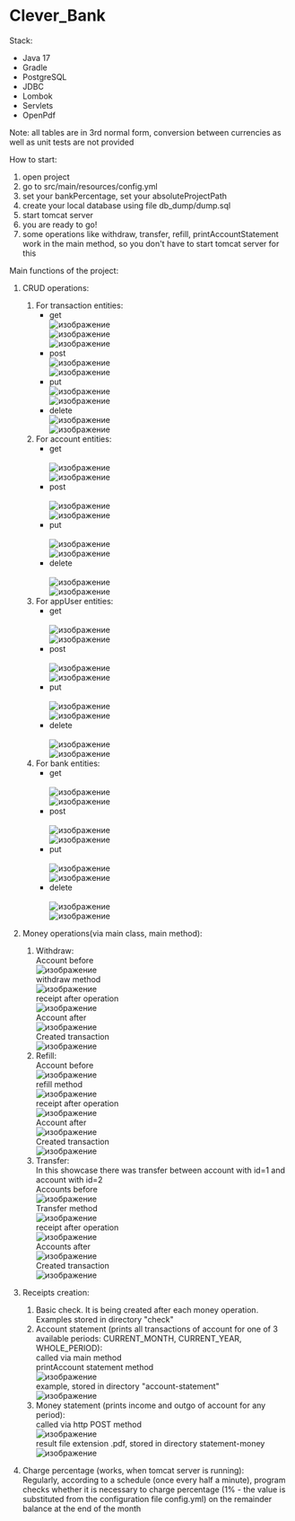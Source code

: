 # Clever_Bank
 Stack: 
- Java 17
- Gradle
- PostgreSQL
- JDBC
- Lombok
- Servlets
- OpenPdf

Note: all tables are in 3rd normal form, conversion between currencies as well as unit tests are not provided
  
How to start:
1. open project
2. go to src/main/resources/config.yml
3. set your bankPercentage, set your absoluteProjectPath
4. create your local database using file db_dump/dump.sql
5. start tomcat server
6. you are ready to go!
7. some operations like withdraw, transfer, refill, printAccountStatement work in the main method, so you don't have to start tomcat server for this 


Main functions of the project:
1. CRUD operations:
   1. For transaction entities:
      - get
        <br>![изображение](https://github.com/MatveyLshkn/Clever_Bank/assets/115181274/4f8be27f-a161-4413-a537-02eb34228fba)
        <br>![изображение](https://github.com/MatveyLshkn/Clever_Bank/assets/115181274/c953f156-4e7c-47e7-b965-9aa8b1390de7)
        <br>![изображение](https://github.com/MatveyLshkn/Clever_Bank/assets/115181274/868e009a-c7fa-4b9e-944b-41b40cc9e908)
      - post
        <br>![изображение](https://github.com/MatveyLshkn/Clever_Bank/assets/115181274/7c824e49-9106-44df-aac9-9de7433a84ff)
        <br>![изображение](https://github.com/MatveyLshkn/Clever_Bank/assets/115181274/8d8411bd-daba-4b86-80c2-5d89f86c9ee6)
      - put
        <br>![изображение](https://github.com/MatveyLshkn/Clever_Bank/assets/115181274/625e466c-60d6-453f-a490-dea431a2c01d)
        <br>![изображение](https://github.com/MatveyLshkn/Clever_Bank/assets/115181274/c8648625-3ce0-408f-a70e-19d2a4f5912b)
      - delete
        <br>![изображение](https://github.com/MatveyLshkn/Clever_Bank/assets/115181274/3782d9db-ff12-4a4d-9d30-c7851f4c7afe)
        <br>![изображение](https://github.com/MatveyLshkn/Clever_Bank/assets/115181274/fc533a66-301c-4639-af8a-73badd0cabbf)
   2. For account entities:
      - get<br>
       <br>![изображение](https://github.com/MatveyLshkn/Clever_Bank/assets/115181274/ff92e66c-c66d-47c9-a551-bf31c776eed2)
       <br>![изображение](https://github.com/MatveyLshkn/Clever_Bank/assets/115181274/3b432a87-e5cb-410b-8597-9b5cda501498)
      - post<br>
      <br>![изображение](https://github.com/MatveyLshkn/Clever_Bank/assets/115181274/1800711e-0ad5-4cc1-98f5-2da2a1c7527a)
       <br>![изображение](https://github.com/MatveyLshkn/Clever_Bank/assets/115181274/aa8c6906-ebf9-4967-9750-239435ecf854)
      - put<br>
      <br>![изображение](https://github.com/MatveyLshkn/Clever_Bank/assets/115181274/99f10552-0f25-40b3-892f-facb9ab3b69e)
     <br>![изображение](https://github.com/MatveyLshkn/Clever_Bank/assets/115181274/3b36e0be-3dd6-4af6-9a28-61884813947d)
      - delete<br>
     <br>![изображение](https://github.com/MatveyLshkn/Clever_Bank/assets/115181274/006b2e5d-2d4f-4085-bf3c-eb46ccd433bc)
      <br>![изображение](https://github.com/MatveyLshkn/Clever_Bank/assets/115181274/1203f663-fe54-426c-bb20-bbe200995471)
   3. For appUser entities:
      - get<br>
      <br>![изображение](https://github.com/MatveyLshkn/Clever_Bank/assets/115181274/ae4f40b7-feb5-4171-ae2c-df33e63e0313)
      <br>![изображение](https://github.com/MatveyLshkn/Clever_Bank/assets/115181274/9750f598-d4f4-4cbf-b7e6-5c04a1927ba0)
      - post<br>
      <br>![изображение](https://github.com/MatveyLshkn/Clever_Bank/assets/115181274/a4d5a88a-d76b-47d6-94fd-0e5d2368fe39)
      <br>![изображение](https://github.com/MatveyLshkn/Clever_Bank/assets/115181274/d27206fd-cd8e-45e6-ac02-35d75068d88f)
      - put<br>
      <br>![изображение](https://github.com/MatveyLshkn/Clever_Bank/assets/115181274/d71ffba3-b370-4819-9b71-3c43af0c7982)
      <br>![изображение](https://github.com/MatveyLshkn/Clever_Bank/assets/115181274/3eb513f3-ba73-4f0d-a109-6c7f53aafcb2)
      - delete<br>
     <br> ![изображение](https://github.com/MatveyLshkn/Clever_Bank/assets/115181274/0305abc9-b4cb-461f-9e8c-2314b91503c4)
      <br>![изображение](https://github.com/MatveyLshkn/Clever_Bank/assets/115181274/19fe4c44-f60f-4ad3-b4ad-939072b3452b)
   4. For bank entities:
      - get<br>
       <br>![изображение](https://github.com/MatveyLshkn/Clever_Bank/assets/115181274/2bd63eac-6ae5-4552-9519-cf47c93d12e5)
       <br>![изображение](https://github.com/MatveyLshkn/Clever_Bank/assets/115181274/beab1a3e-0384-47a2-8c52-c610fb7aa07f)
      - post<br>
     <br> ![изображение](https://github.com/MatveyLshkn/Clever_Bank/assets/115181274/f6a9addd-2842-4b66-ad24-a55f071489b9)
      <br>![изображение](https://github.com/MatveyLshkn/Clever_Bank/assets/115181274/d2a228be-7fda-4506-b501-bd5eb8bd1f6e)
      - put<br>
     <br> ![изображение](https://github.com/MatveyLshkn/Clever_Bank/assets/115181274/7ba6bc28-1330-405d-bdca-837cad6241cd)
      <br>![изображение](https://github.com/MatveyLshkn/Clever_Bank/assets/115181274/b5933aaf-c627-42db-871d-faf44ce542f1)
      - delete<br>
      <br>![изображение](https://github.com/MatveyLshkn/Clever_Bank/assets/115181274/2efed1db-6e82-459a-8b88-56f1a89e4b28)
      <br>![изображение](https://github.com/MatveyLshkn/Clever_Bank/assets/115181274/978378a1-bf46-4f05-a560-ec21eb22a42f)

2. Money operations(via main class, main method):
   1. Withdraw:
      <br>Account before
      <br>![изображение](https://github.com/MatveyLshkn/Clever_Bank/assets/115181274/26f96b4b-7e88-449d-a00f-f86dccc7312f)
      <br>withdraw method
      <br>![изображение](https://github.com/MatveyLshkn/Clever_Bank/assets/115181274/ba7b7ac4-9812-4d00-95f9-b142316895e1)
      <br>receipt after operation
      <br>![изображение](https://github.com/MatveyLshkn/Clever_Bank/assets/115181274/db69a262-7f8e-4a78-8641-7ee65588ca38)
      <br>Account after
      <br>![изображение](https://github.com/MatveyLshkn/Clever_Bank/assets/115181274/702f1e77-8943-4e1d-aefa-9f4582f0956f)
      <br>Created transaction
      <br>![изображение](https://github.com/MatveyLshkn/Clever_Bank/assets/115181274/eb4803a4-ad78-4fb6-a23a-d7fa1e9be34d)
   2. Refill:
     <br>Account before
     <br>![изображение](https://github.com/MatveyLshkn/Clever_Bank/assets/115181274/3500c0ca-cf28-45f4-b21e-4c6d47049f7e)
     <br>refill method
     <br>![изображение](https://github.com/MatveyLshkn/Clever_Bank/assets/115181274/b6754540-2b3d-49d5-b366-d0906b560d18)
     <br>receipt after operation
     <br>![изображение](https://github.com/MatveyLshkn/Clever_Bank/assets/115181274/4752da81-4047-45da-9eb4-1083cfa52d77)
     <br>Account after
     <br>![изображение](https://github.com/MatveyLshkn/Clever_Bank/assets/115181274/f01b8dcd-ee32-492c-ba10-0100fd46df29)
     <br>Created transaction
     <br>![изображение](https://github.com/MatveyLshkn/Clever_Bank/assets/115181274/cab64fc4-613a-4a66-af8b-960a92915b6c)
    3. Transfer:
     <br>In this showcase there was transfer between account with id=1 and account with id=2
     <br>Accounts before
     <br>![изображение](https://github.com/MatveyLshkn/Clever_Bank/assets/115181274/779e308c-26f3-4232-8be8-2d6ed8274b88)
     <br>Transfer method
     <br>![изображение](https://github.com/MatveyLshkn/Clever_Bank/assets/115181274/2b917b91-db23-43af-a2a0-f8752200953f)
     <br>receipt after operation
     <br>![изображение](https://github.com/MatveyLshkn/Clever_Bank/assets/115181274/fa2207cf-392c-4fb4-b756-1f8490c1dda1)
     <br>Accounts after
     <br>![изображение](https://github.com/MatveyLshkn/Clever_Bank/assets/115181274/ed28bb16-1f78-444d-81c0-904a0317981c)
     <br>Created transaction
     <br>![изображение](https://github.com/MatveyLshkn/Clever_Bank/assets/115181274/73857c8b-2d48-4e2c-8ffd-c4f7202a0c94)
3. Receipts creation:
   1. Basic check. It is being created after each money operation. Examples stored in directory "check"
   2. Account statement (prints all transactions of account for one of 3 available periods: CURRENT_MONTH, CURRENT_YEAR, WHOLE_PERIOD):
      <br>called via main method
      <br>printAccount statement method
      <br>![изображение](https://github.com/MatveyLshkn/Clever_Bank/assets/115181274/dcd978f0-a286-4abe-b8cb-8940cbb72809)
      <br>example, stored in directory "account-statement"
      <br>![изображение](https://github.com/MatveyLshkn/Clever_Bank/assets/115181274/406fccf1-110d-42ee-9c94-bc0aa2ba5980)
   3. Money statement (prints income and outgo of account for any period):
      <br>called via http POST method
      <br>![изображение](https://github.com/MatveyLshkn/Clever_Bank/assets/115181274/d090385d-f61e-4025-869a-4cc362d2d218)
      <br>result file extension .pdf, stored in directory statement-money
      <br>![изображение](https://github.com/MatveyLshkn/Clever_Bank/assets/115181274/4c518349-8fdf-4ab5-a207-4bbb204a3be5)
4. Charge percentage (works, when tomcat server is running):
   <br>Regularly, according to a schedule (once every half a minute), program checks whether it is necessary to charge
   percentage (1% - the value is substituted from the configuration file config.yml) on the remainder
   balance at the end of the month      

  


   



    


 

 


         


